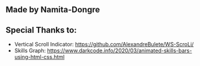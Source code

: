 ## Made by Namita-Dongre


## Special Thanks to:
- Vertical Scroll Indicator: https://github.com/AlexandreBulete/WS-ScroLi/
- Skills Graph: https://www.darkcode.info/2020/03/animated-skills-bars-using-html-css.html
